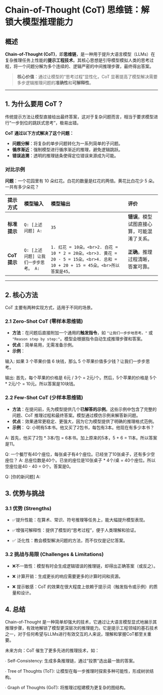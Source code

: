 # Chain-of-Thought (CoT) 思维链：解锁大模型推理能力

## 概述

**Chain-of-Thought (CoT)**，即**思维链**，是一种用于提升大语言模型（LLMs）在复杂推理任务上性能的**提示工程技术**。其核心思想是引导模型模拟人类的思考过程，将一个问题分解为多个连续的、逻辑严密的中间推理步骤，最终得出答案。

> **核心价值**：通过让模型的“思考过程”显性化，CoT 显著提高了模型解决需要多步逻辑推理问题的**准确性**和**可解释性**。

---

## 1. 为什么要用 CoT？

传统提示方法让模型直接给出最终答案，这对于复杂问题而言，相当于要求模型进行“一步到位的跳跃式思考”，极易出错。

**CoT 通过以下方式解决了这个问题：**

*   **问题分解**：将复杂的单步问题转化为一系列简单的子问题。
*   **循序渐近**：强制模型进行循序渐近的推理，避免逻辑跳跃。
*   **错误追溯**：透明的推理链条使得定位错误来源成为可能。

### 对比示例

**问题**：一个花园里有 10 朵红花。白花的数量是红花的两倍。黄花比白花少 5 朵。一共有多少朵花？

| 提示方式 | 模型输入 | 模型输出 | 评价 |
| :--- | :--- | :--- | :--- |
| **标准提示** | `Q: [上述问题] A:` | `35` | **错误**。模型试图直接心算，可能混淆了关系。 |
| **CoT 提示** | `Q: [上述问题] 让我们一步步思考。 A:` | `1. 红花 = 10朵。<br>2. 白花 = 10 * 2 = 20朵。<br>3. 黄花 = 20 - 5 = 15朵。<br>4. 总和 = 10 + 20 + 15 = 45朵。<br>所以答案是45。` | **正确**。推理过程清晰，答案可靠。 |

---

## 2. 核心方法

CoT 主要有两种实现方式，适用于不同的场景。

### 2.1 Zero-Shot CoT (零样本思维链)

*   **方法**：在问题后直接附加一个通用的**触发指令**，如 `"让我们一步步地思考。"` 或 `"Reason step by step:"`。模型会根据指令自动生成推理步骤和答案。
*   **优点**：简单易用，无需准备示例。
*   **示例**：

输入: 如果 3 个苹果价值 6 块钱，那么 5 个苹果价值多少钱？让我们一步步思考。

输出: 首先，每个苹果的价格是 6元 / 3个 = 2元/个。然后，5个苹果的价格是 5个 * 2元/个 = 10元。所以答案是10块钱。

### 2.2 Few-Shot CoT (少样本思维链)

*   **方法**：在提问前，先为模型提供几个**已解答的示例**。这些示例中包含了完整的问题、CoT 推理过程和最终答案。模型通过模仿示例来解答新问题。
*   **优点**：效果通常更稳定、更强大，因为它为模型提供了明确的推理格式范例。
*   **示例**：
Q: 小明有5本书。他又买了2包书，每包有3本。他现在有多少本书？

A: 首先，他买了2包 * 3本/包 = 6本书。加上原来的5本，5 + 6 = 11本。所以答案是11。

Q: 一个餐厅有40个座位，每张桌子有4个座位。已经坐了10张桌子，还有多少空座位？
A: 总座位数是40个。已坐的座位是10张桌子 * 4个/桌 = 40个座位。所以空座位是40 - 40 = 0个。答案是0。

Q: [你的新问题]
A:

## 3. 优势与挑战
### 3.1 优势 (Strengths)
- ✅ ​​提升性能​​：在算术、常识、符号推理等任务上，能大幅提升模型表现。

- ✅ ​​增强可解释性​​：提供了模型的“思考过程”，便于人类理解和验证。 

- ✅ ​​泛化性​​：教会模型解决问题的​​方法​​，而不仅仅是记忆答案。

### 3.2 挑战与局限 (Challenges & Limitations)
- ❌ ​​不一致性​​：模型有时会生成逻辑错误的推理链，却得出正确答案（或反之）。

- ❌ ​​计算开销​​：生成更长的响应需要更多的计算时间和资源。

- ❌ ​​提示敏感​​：CoT 的效果在很大程度上依赖于提示词（触发指令或示例）的质量和设计。

## 4. 总结
Chain-of-Thought 是一种简单却强大的技术，它通过让大语言模型​​显式地展示其推理步骤​​，有效地解锁了模型更深层次的推理能力。它是提示工程领域的基石技术之一，对于任何希望与LLMs进行有效交互的人来说，理解和掌握CoT都至关重要。

​​未来方向​​：CoT 催生了更多先进的推理技术，如：

∙
​​Self-Consistency​​: 生成多条推理链，通过“投票”选出最一致的答案。

∙
​​Tree of Thoughts (ToT)​​: 让模型在每一步推理时探索多种可能性，形成树状结构。

∙
​​Graph of Thoughts (GoT)​​: 将推理过程建模为更复杂的图结构。